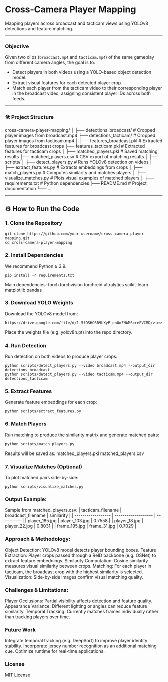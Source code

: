 # Cross-Camera Player Mapping

Mapping players across broadcast and tacticam views using YOLOv8 detections and feature matching.

---

### Objective

Given two clips (`broadcast.mp4` and `tacticam.mp4`) of the same gameplay from different camera angles, the goal is to:

- Detect players in both videos using a YOLO-based object detection model.
- Extract visual features for each detected player crop.
- Match each player from the tacticam video to their corresponding player in the broadcast video, assigning consistent player IDs across both feeds.

---

### 🛠️ Project Structure
cross-camera-player-mapping/
│
├── detections_broadcast/ # Cropped player images from broadcast.mp4
├── detections_tacticam/ # Cropped player images from tacticam.mp4
│
├── features_broadcast.pkl # Extracted features for broadcast crops
├── features_tacticam.pkl # Extracted features for tacticam crops
│
├── matched_players.pkl # Saved matching results
├── matched_players.csv # CSV export of matching results
│
├── scripts/
│ ├── detect_players.py # Runs YOLOv8 detection on videos
│ ├── extract_features.py # Extracts embeddings from crops
│ ├── match_players.py # Computes similarity and matches players
│ ├── visualize_matches.py # Plots visual examples of matched players
│
├── requirements.txt # Python dependencies
├── README.md # Project documentation
└── ...  


---

## ⚙️ How to Run the Code

### 1. Clone the Repository

```
git clone https://github.com/your-username/cross-camera-player-mapping.git
cd cross-camera-player-mapping
```

### 2. Install Dependencies
We recommend Python ≥ 3.9.
```
pip install -r requirements.txt
```

Main dependencies:
torch
torchvision
torchreid
ultralytics
scikit-learn
matplotlib
pandas

### 3. Download YOLO Weights
Download the YOLOv8 model from:

```
https://drive.google.com/file/d/1-5fOSHOSB9UXyP_enOoZNAMScrePVCMD/view
```
Place the weights file (e.g. yolov8n.pt) into the repo directory.

### 4. Run Detection
Run detection on both videos to produce player crops:

```
python scripts/detect_players.py --video broadcast.mp4 --output_dir detections_broadcast
python scripts/detect_players.py --video tacticam.mp4 --output_dir detections_tacticam
```

### 5. Extract Features
Generate feature embeddings for each crop:

```
python scripts/extract_features.py
```

### 6. Match Players
Run matching to produce the similarity matrix and generate matched pairs:

```
python scripts/match_players.py
```
Results will be saved as:
matched_players.pkl
matched_players.csv

### 7. Visualize Matches (Optional)
To plot matched pairs side-by-side:

```
python scripts/visualize_matches.py
```

### Output Example:
Sample from matched_players.csv:
| tacticam_filename | broadcast_filename | similarity |
| ------------------ | ------------------- | ---------- |
| player_185.jpg    | player_103.jpg     | 0.7558     |
| player_18.jpg     | player_22.jpg      | 0.8031     |
| frame_195.jpg     | frame_31.jpg       | 0.7029     |

### Approach & Methodology:
Object Detection: YOLOv8 model detects player bounding boxes.
Feature Extraction: Player crops passed through a ReID backbone (e.g. OSNet) to extract feature embeddings.
Similarity Computation: Cosine similarity measures visual similarity between crops.
Matching: For each player in tacticam, the broadcast crop with the highest similarity is selected.
Visualization: Side-by-side images confirm visual matching quality.

### Challenges & Limitations:
Player Occlusions: Partial visibility affects detection and feature quality.
Appearance Variance: Different lighting or angles can reduce feature similarity.
Temporal Tracking: Currently matches frames individually rather than tracking players over time.

### Future Work
Integrate temporal tracking (e.g. DeepSort) to improve player identity stability.
Incorporate jersey number recognition as an additional matching cue.
Optimize runtime for real-time applications.

### License
MIT License
